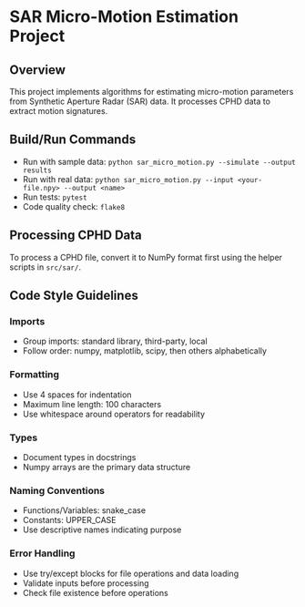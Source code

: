 # SAR Micro-Motion Estimation Project

## Overview
This project implements algorithms for estimating micro-motion parameters from Synthetic Aperture Radar (SAR) data. It processes CPHD data to extract motion signatures.

## Build/Run Commands
- Run with sample data: `python sar_micro_motion.py --simulate --output results`
- Run with real data: `python sar_micro_motion.py --input <your-file.npy> --output <name>`
- Run tests: `pytest`
- Code quality check: `flake8`

## Processing CPHD Data
To process a CPHD file, convert it to NumPy format first using the helper scripts in `src/sar/`.

## Code Style Guidelines

### Imports
- Group imports: standard library, third-party, local
- Follow order: numpy, matplotlib, scipy, then others alphabetically

### Formatting
- Use 4 spaces for indentation
- Maximum line length: 100 characters
- Use whitespace around operators for readability

### Types
- Document types in docstrings
- Numpy arrays are the primary data structure

### Naming Conventions
- Functions/Variables: snake_case
- Constants: UPPER_CASE
- Use descriptive names indicating purpose

### Error Handling
- Use try/except blocks for file operations and data loading
- Validate inputs before processing
- Check file existence before operations